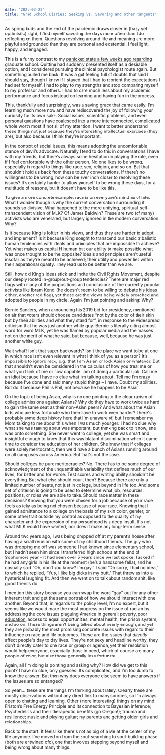 ```yaml
---
date: "2021-03-22"
title: "Grad School Diaries: Seeking vs. Savoring and other tangents"
---
```


As spring buds and the end of the pandemic draws closer in (hazy yet optimistic) sight, I find myself savoring the days more often than I do reflecting on them. Questions revolving around life and meaning are more playful and grounded than they are personal and existential. I feel light, happy, and engaged.

This is a funny contrast to my [panicked state a few weeks ago regarding graduate school](https://philintheblank.me/blog/2021/02/grad-school-diaries-dancing-with-doubt/). Quitting had suddenly presented itself as a desirable option, and I considered pursuing the clinical psychologist route again. But something pulled me back. It was a gut feeling full of doubts that said I should stay, though I knew if I stayed that I had to reorient the expectations I had set for myself. I had to play to my strengths and stop comparing myself to my professor and others. I had to care much less about my academic performance and focus instead on learning and having fun in the process.

This, thankfully and surprisingly, was a saving grace that came easily. I’m learning much more now and have rediscovered the joy of following your curiosity for its own sake. Social issues, scientific problems, and even personal questions have coalesced into a more interconnected, complicated whole worth most if not all of my attention. I want to better understand these things not just because they’re interesting intellectual exercises (they are), but also because I think they’re important. 

In the context of social issues, this means adopting the uncomfortable stance of devil’s advocate. Naturally I tend to do this in conversations I have with my friends, but there’s always some hesitation in playing the role, even if I feel comfortable with the other person. No one likes to be wrong, especially in regard to things like race, sex, religion, and so on. But that shouldn’t hold us back from these touchy conversations. If there’s no willingness to be wrong, how can be ever inch closer to resolving these issues? It’s certainly harder to allow yourself to be wrong these days, for a multitude of reasons, but it doesn’t have to be like this.

To give a more concrete example: race is on everyone’s mind as of late. What I wonder though is why the current conversation surrounding it sounds so divisive. What happened to the more unifying, spiritual, self-transcendent vision of MLK? Of James Baldwin? These are two (of many) activists who are venerated, but largely ignored in the modern conversation. Why? 

Is it because King is loftier in his views, and thus they are harder to adopt and implement? Is it because King sought to transcend our basic tribalistic human tendencies with ideals and principles that are impossible to achieve? Yet what makes us capital H human but our ability to make possible what was once thought to be the opposite? Ideals and principles aren’t useful insofar as they’re meant to be achieved; their utility and power lies within their aspirational quality. They lead us to be better than we are. 

Still, how did King’s ideas stick and incite the Civil Rights Movement, despite our deeply rooted in-group/out-group tendencies? There are major red flags with many of the propositions and conclusions of the currently popular activists like Ibram Kendi (he doesn't seem to be willing to [debate his ideas](https://www.youtube.com/watch?v=kMAYJUMpStY&feature=emb_title) either, another red flag), yet these are the views being widely preached and adopted by people in my circle. Again, I’m just pointing and asking: Why? 

Bernie Sanders, when announcing his 2019 bid for presidency, mentioned on air that voters should choose candidates “not by the color of their skin but by their abilities and what they stand for”, in response to the widespread criticism that he was just another white guy. Bernie is literally citing almost word for word MLK, yet he was flamed by popular media and the masses not on the merit of what he said, but because, well, because he was just another white guy. 

Wait what? Isn’t that super backwards? Isn’t the place we want to be at one in which race isn’t even relevant in what I think of you as a person? It’s impossible to ignore race, e.g. that I am Asian or look Asian or whatever. But that shouldn’t even be considered in the calculus of how you treat me or what you think of me or how capable I am of doing a particular job. Call me an idiot because I have no clue what I’m talking about. Tell me I’m crazy because I’ve done and said many stupid things – I have. Doubt my abilities. But do it because Phil is Phil, not because he happens to be Asian.

On the topic of being Asian, why is no one pointing to the clear racism of college admissions against Asians? Why do they have to work twice as hard to gain the same seat as their non-Asian peers? And what about the Asian kids who are less fortunate who then have to work even harder? There's probably some deep history here that I'm unaware of, but I remember my Mom talking to me about this when I was much younger. I had no clue why what she was talking about was important, but thinking back to it now, she was onto something. She never went to college, yet she was smart and insightful enough to know that this was blatant discrimination when it came time to consider the education of her children. She knew that if colleges were solely meritocratic, then we'd have a bunch of Asians running around on all campuses across America. But that's not the case.

Should colleges be pure meritocracies? No. There has to be some degree of acknowledgment of the unquantifiable variability that defines much of our lives, for better and for worse. Test scores and writing ability shouldn't be everything. But what else should count then? Because there are only a limited number of seats, not just in college, but beyond in life too. And some set of criterion is going to be used to determine what job, resources, positions, or roles we are able to take. Should race matter in these decisions? Knowing that you were chosen for a job because of your race feels as icky as being not chosen because of your race. Knowing that I gained admittance to a college on the basis of my skin color, gender, or some other trait outside my control as opposed to the quality of my character and the expression of my personhood is a deep insult. It's not what MLK would have wanted, nor does it make any long-term sense.

Around two years ago, I was being dropped off at my parent’s house after having a small reunion with some of my childhood friends. The guy who was dropping me off was someone I had known since elementary school, but I hadn’t seen him since I transferred high schools at the end of Sophomore year – it had been over 5 years since we last spoke. I asked if he had any girls in his life at the moment (he’s a handsome fella), and he casually said “Oh, don’t you know? I’m gay.” I said “Oh sorry, I had no idea,” to which he replied, “Yup, I like big dicks in my butt.” That threw us into a hysterical laughing fit. And then we went on to talk about random shit, like good friends do. 

I mention this story because you can swap the word “gay” out for any other inherent trait and get the same portrait of how we should interact with one another. Beyond that, in regards to the policy level, I’m no expert, but it seems like we would make the most progress on the issue of racism by addressing the core issues plaguing America in general: poverty, poor [education](https://twitter.com/webdevmason/status/1123073381673267200), access to equal opportunities, mental health, the prison system, and so on. These things aren’t being talked about nearly enough, and yet they are probably the most promising concrete issues with regard to their influence on race and life outcomes. These are the issues that *directly* affect people's day to day lives. They’re not sexy and headline worthy, they don’t directly cater to one race or group or agenda, yet their resolution would help everyone, especially those in need, which of course are many people of color, but also those generally less fortunate. 

Again, all I'm doing is pointing and asking why? How did we get to this point? I have no clue, only guesses. It’s complicated, and I’m too dumb to know the answer. But then why does everyone else seem to have answers if the issues are so entangled? 

So yeah… these are the things I’m thinking about lately. Clearly these are mostly observations without any direct link to many sources, so I’m always open to chatting and learning. Other (more interesting) things on my mind: Friston’s Free Energy Principle and its connection to Bayesian inference; Psychedelics and their therapeutic benefits (go Oregon!); trauma and resilience; music and playing guitar; my parents and getting older; girls and relationships.

Back to the start. It feels like there's not as big of a Me at the center of my life anymore. I’ve moved on from the soul-searching to soul-building phase (both are entwined ofc), one that involves stepping beyond myself and being wrong about many things.